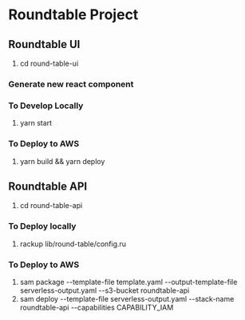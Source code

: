 # Roundtable Project
## Roundtable UI
1. cd round-table-ui
### Generate new react component

### To Develop Locally
1. yarn start
### To Deploy to AWS
1. yarn build && yarn deploy


## Roundtable API
1. cd round-table-api
### To Deploy locally
1. rackup lib/round-table/config.ru
### To Deploy to AWS
1. sam package      --template-file template.yaml      --output-template-file serverless-output.yaml      --s3-bucket roundtable-api
2. sam deploy      --template-file serverless-output.yaml      --stack-name roundtable-api --capabilities CAPABILITY_IAM
